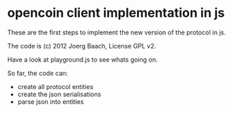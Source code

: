 opencoin client implementation in js
====================================

These are the first steps to implement the new version of the protocol in js.

The code is (c) 2012 Joerg Baach, License GPL v2.

Have a look at playground.js to see whats going on.

So far, the code can:

  - create all protocol entities
  - create the json serialisations
  - parse json into entities
